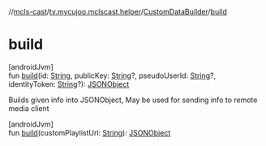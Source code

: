 //[mcls-cast](../../../index.md)/[tv.mycujoo.mclscast.helper](../index.md)/[CustomDataBuilder](index.md)/[build](build.md)

# build

[androidJvm]\
fun [build](build.md)(id: [String](https://kotlinlang.org/api/latest/jvm/stdlib/kotlin/-string/index.html), publicKey: [String](https://kotlinlang.org/api/latest/jvm/stdlib/kotlin/-string/index.html)?, pseudoUserId: [String](https://kotlinlang.org/api/latest/jvm/stdlib/kotlin/-string/index.html)?, identityToken: [String](https://kotlinlang.org/api/latest/jvm/stdlib/kotlin/-string/index.html)?): [JSONObject](https://developer.android.com/reference/kotlin/org/json/JSONObject.html)

Builds given info into JSONObject, May be used for sending info to remote media client

[androidJvm]\
fun [build](build.md)(customPlaylistUrl: [String](https://kotlinlang.org/api/latest/jvm/stdlib/kotlin/-string/index.html)): [JSONObject](https://developer.android.com/reference/kotlin/org/json/JSONObject.html)
